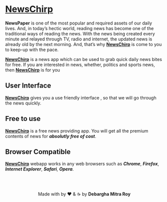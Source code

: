 # <a href="https://newschirp.onrender.com" alt="NewsChirp">**NewsChirp**</a>

**NewsPaper** is one of the most popular and required assets of our daily lives. And, in today’s hectic world, reading news has become one of the traditional ways of reading the news. With the news being created every minute and relayed through TV, radio and internet, the updated news is already old by the next morning. And, that’s why <a href="https://newschirp.onrender.com" alt="NewsChirp">**NewsChirp**</a> is come to you to keep-up with the pace.

<a href="https://newschirp.onrender.com" alt="NewsChirp">**NewsChirp**</a> is a news app which can be used to grab quick daily news bites for free. If you are interested in news, whether, politics and sports news, then <a href="https://newschirp.onrender.com" alt="NewsChirp">**NewsChirp**</a> is for you

## User Interface

<a href="https://newschirp.onrender.com" alt="NewsChirp">**NewsChirp**</a> gives you a use friendly interface , so that we will go through the news quickly.

## Free to use

<a href="https://newschirp.onrender.com" alt="NewsChirp">**NewsChirp**</a> is a free news providing app. You will get all the premium contents of news for **_absolutly free of cost_**.

## Browser Compatible

<a href="https://newschirp.onrender.com" alt="NewsChirp">**NewsChirp**</a> webapp works in any web browsers such as **_Chrome_**, **_Firefox_**, **_Internet Explorer_**, **_Safari_**, **_Opera_**.

<br></br>

<p align="center">
Made with by ❤️ & ☕ by <strong>Debargha Mitra Roy</strong>
</p>
